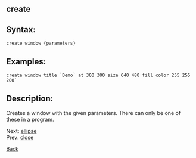 ## create

## Syntax:
`create window {parameters}`

## Examples:
``create window title `Demo` at 300 300 size 640 480 fill color 255 255 200` ``

## Description:
Creates a window with the given parameters. There can only be one of these in a program.

Next: [ellipse](ellipse.md)  
Prev: [close](close.md)

[Back](../../README.md)
